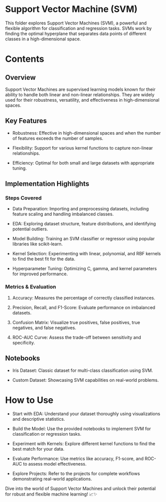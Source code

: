 # Support Vector Machine (SVM) 

This folder explores Support Vector Machines (SVM), a powerful and flexible algorithm for classification and regression tasks. SVMs work by finding the optimal hyperplane that separates data points of different classes in a high-dimensional space.

# Contents

## Overview

Support Vector Machines are supervised learning models known for their ability to handle both linear and non-linear relationships. They are widely used for their robustness, versatility, and effectiveness in high-dimensional spaces.

## Key Features

- Robustness: Effective in high-dimensional spaces and when the number of features exceeds the number of samples.

- Flexibility: Support for various kernel functions to capture non-linear relationships.

- Efficiency: Optimal for both small and large datasets with appropriate tuning.

## Implementation Highlights

### Steps Covered

- Data Preparation: Importing and preprocessing datasets, including feature scaling and handling imbalanced classes.

- EDA: Exploring dataset structure, feature distributions, and identifying potential outliers.

- Model Building: Training an SVM classifier or regressor using popular libraries like scikit-learn.

- Kernel Selection: Experimenting with linear, polynomial, and RBF kernels to find the best fit for the data.

- Hyperparameter Tuning: Optimizing C, gamma, and kernel parameters for improved performance.

### Metrics & Evaluation

1. Accuracy: Measures the percentage of correctly classified instances.

2. Precision, Recall, and F1-Score: Evaluate performance on imbalanced datasets.

3. Confusion Matrix: Visualize true positives, false positives, true negatives, and false negatives.

4. ROC-AUC Curve: Assess the trade-off between sensitivity and specificity.

## Notebooks

- Iris Dataset: Classic dataset for multi-class classification using SVM.

- Custom Dataset: Showcasing SVM capabilities on real-world problems.


# How to Use

- Start with EDA: Understand your dataset thoroughly using visualizations and descriptive statistics.

- Build the Model: Use the provided notebooks to implement SVM for classification or regression tasks.

- Experiment with Kernels: Explore different kernel functions to find the best match for your data.

- Evaluate Performance: Use metrics like accuracy, F1-score, and ROC-AUC to assess model effectiveness.

- Explore Projects: Refer to the projects for complete workflows demonstrating real-world applications.

Dive into the world of Support Vector Machines and unlock their potential for robust and flexible machine learning! 📈✨
